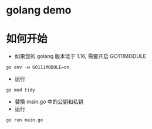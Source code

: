 golang demo
===========
# 如何开始
- 如果您的 golang 版本低于 1.16, 需要开启 GO111MODULE
```
go env -w GO111MODULE=on
```
- 运行 
```
go mod tidy
```
- 替换 main.go 中的公钥和私钥
- 运行
```
go run main.go
```
